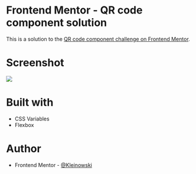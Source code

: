 # Frontend Mentor - QR code component solution

This is a solution to the [QR code component challenge on Frontend Mentor](https://www.frontendmentor.io/challenges/qr-code-component-iux_sIO_H).

# Screenshot

![](https://i.imgur.com/q0p2b4W.png)

# Built with

- CSS Variables
- Flexbox

# Author

- Frontend Mentor - [@Kleinowski](https://www.frontendmentor.io/profile/Kleinowski)
